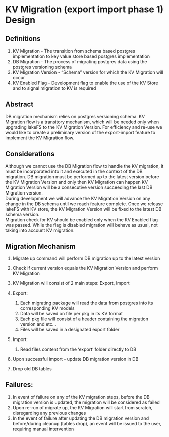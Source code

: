 # KV Migration (export import phase 1) Design

## Definitions
1. KV Migration - The transition from schema based postgres implementation to key value store based postgres implementation
2. DB Migration - The process of migrating postgres data using the postgres versioning schema
3. KV Migration Version - “Schema” version for which the KV Migration will occur
4. KV Enabled Flag - Development flag to enable the use of the KV Store and to signal migration to KV is required

## Abstract
DB migration mechanism relies on postgres versioning schema.
KV Migration flow is a transitory mechanism, which will be needed only when upgrading lakeFS to the KV Migration Version. For efficiency and re-use we would like to create a preliminary version of the export-import feature to implement the KV Migration flow.

## Considerations
Although we cannot use the DB Migration flow to handle the KV migration, it must be incorporated into it and executed in the context of the DB migration.
DB migration must be performed up to the latest version before the KV Migration Version and only then KV Migration can happen
KV Migration Version will be a consecutive version succeeding the last DB Migration version.  
During development we will advance the KV Migration Version on any change in the DB schema until we reach feature complete. 
Once we release lakeFS with KV store, the KV Migration Version will be fixed to the latest DB schema version.  
Migration check for KV should be enabled only when the KV Enabled flag was passed. While the flag is disabled migration will
behave as usual, not taking into account KV migration.


## Migration Mechanism
1. Migrate up command will perform DB migration up to the latest version
2. Check if current version equals the KV Migration Version and perform KV Migration
3. KV Migration will consist of 2 main steps: Export, Import
4. Export:
   1. Each migrating package will read the data from postgres into its corresponding KV models 
   2. Data will be saved on file per pkg in its KV format 
   3. Each pkg file will consist of a header containing the migration version and etc… 
   4. Files will be saved in a designated export folder 
5. Import:
   1. Read files content from the ‘export’ folder directly to DB
      
6. Upon successful import - update DB migration version in DB
7. Drop old DB tables

## Failures:
1. In event of failure on any of the KV migration steps, before the DB migration version is updated, the migration will be considered as failed
2. Upon re-run of migrate up, the KV Migration will start from scratch, disregarding any previous changes
3. In the event of failure after updating the DB migration version and before/during cleanup (tables drop), an event will be issued to the user, requiring manual intervention